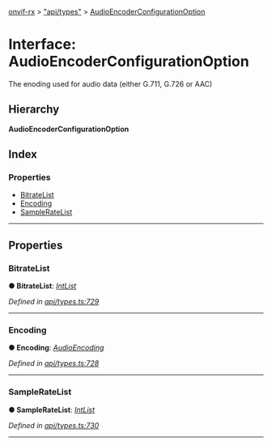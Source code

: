 [onvif-rx](../README.md) > ["api/types"](../modules/_api_types_.md) > [AudioEncoderConfigurationOption](../interfaces/_api_types_.audioencoderconfigurationoption.md)

# Interface: AudioEncoderConfigurationOption

The enoding used for audio data (either G.711, G.726 or AAC)

## Hierarchy

**AudioEncoderConfigurationOption**

## Index

### Properties

* [BitrateList](_api_types_.audioencoderconfigurationoption.md#bitratelist)
* [Encoding](_api_types_.audioencoderconfigurationoption.md#encoding)
* [SampleRateList](_api_types_.audioencoderconfigurationoption.md#sampleratelist)

---

## Properties

<a id="bitratelist"></a>

###  BitrateList

**● BitrateList**: *[IntList](_api_types_.intlist.md)*

*Defined in [api/types.ts:729](https://github.com/patrickmichalina/onvif-rx/blob/3ab1739/src/api/types.ts#L729)*

___
<a id="encoding"></a>

###  Encoding

**● Encoding**: *[AudioEncoding](../enums/_api_types_.audioencoding.md)*

*Defined in [api/types.ts:728](https://github.com/patrickmichalina/onvif-rx/blob/3ab1739/src/api/types.ts#L728)*

___
<a id="sampleratelist"></a>

###  SampleRateList

**● SampleRateList**: *[IntList](_api_types_.intlist.md)*

*Defined in [api/types.ts:730](https://github.com/patrickmichalina/onvif-rx/blob/3ab1739/src/api/types.ts#L730)*

___

